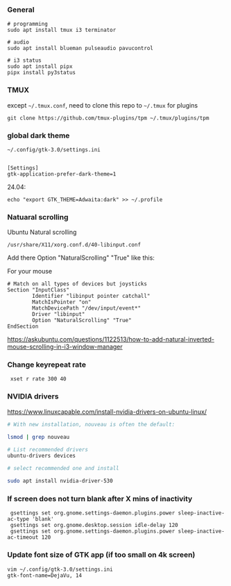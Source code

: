 ### General

```
# programming
sudo apt install tmux i3 terminator

# audio
sudo apt install blueman pulseaudio pavucontrol

# i3 status
sudo apt install pipx
pipx install py3status
```

### TMUX

except `~/.tmux.conf`, need to clone this repo to `~/.tmux` for plugins

```
git clone https://github.com/tmux-plugins/tpm ~/.tmux/plugins/tpm
```


### global dark theme

```
~/.config/gtk-3.0/settings.ini


[Settings]
gtk-application-prefer-dark-theme=1
```

24.04:

```
echo "export GTK_THEME=Adwaita:dark" >> ~/.profile
```


### Natuaral scrolling

Ubuntu Natural scrolling

```
/usr/share/X11/xorg.conf.d/40-libinput.conf
```

Add there Option "NaturalScrolling" "True" like this:

For your mouse
```
# Match on all types of devices but joysticks
Section "InputClass"
        Identifier "libinput pointer catchall"
        MatchIsPointer "on"
        MatchDevicePath "/dev/input/event*"
        Driver "libinput"
        Option "NaturalScrolling" "True"
EndSection
```
https://askubuntu.com/questions/1122513/how-to-add-natural-inverted-mouse-scrolling-in-i3-window-manager


### Change keyrepeat rate


```
 xset r rate 300 40
```


### NVIDIA drivers


https://www.linuxcapable.com/install-nvidia-drivers-on-ubuntu-linux/


```bash
# With new installation, nouveau is often the default:

lsmod | grep nouveau

# List recommended drivers
ubuntu-drivers devices

# select recommended one and install

sudo apt install nvidia-driver-530
```


### If screen does not turn blank after X mins of inactivity

```
 gsettings set org.gnome.settings-daemon.plugins.power sleep-inactive-ac-type 'blank'
 gsettings set org.gnome.desktop.session idle-delay 120
 gsettings set org.gnome.settings-daemon.plugins.power sleep-inactive-ac-timeout 120
```


### Update font size of GTK app (if too small on 4k screen)

```
vim ~/.config/gtk-3.0/settings.ini
gtk-font-name=DejaVu, 14
```
